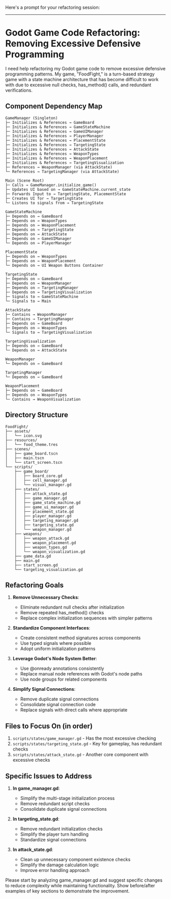 Here's a prompt for your refactoring session:

---

# Godot Game Code Refactoring: Removing Excessive Defensive Programming

I need help refactoring my Godot game code to remove excessive defensive programming patterns. My game, "FoodFight," is a turn-based strategy game with a state machine architecture that has become difficult to work with due to excessive null checks, has_method() calls, and redundant verifications.

## Component Dependency Map

```
GameManager (Singleton)
├─ Initializes & References → GameBoard
├─ Initializes & References → GameStateMachine
├─ Initializes & References → GameUIManager
├─ Initializes & References → PlayerManager
├─ Initializes & References → PlacementState
├─ Initializes & References → TargetingState
├─ Initializes & References → AttackState
├─ Initializes & References → WeaponTypes
├─ Initializes & References → WeaponPlacement
├─ Initializes & References → TargetingVisualization
├─ References → WeaponManager (via AttackState)
└─ References → TargetingManager (via AttackState)

Main (Scene Root)
├─ Calls → GameManager.initialize_game()
├─ Updates UI based on → GameStateMachine.current_state
├─ Forwards Input to → TargetingState, PlacementState
├─ Creates UI for → TargetingState
└─ Listens to signals from → TargetingState

GameStateMachine
├─ Depends on → GameBoard
├─ Depends on → WeaponTypes
├─ Depends on → WeaponPlacement
├─ Depends on → TargetingState
├─ Depends on → AttackState
├─ Depends on → GameUIManager
└─ Depends on → PlayerManager

PlacementState
├─ Depends on → WeaponTypes
├─ Depends on → WeaponPlacement
└─ Depends on → UI Weapon Buttons Container

TargetingState
├─ Depends on → GameBoard
├─ Depends on → WeaponManager
├─ Depends on → TargetingManager
├─ Depends on → TargetingVisualization
├─ Signals to → GameStateMachine
└─ Signals to → Main

AttackState
├─ Contains → WeaponManager
├─ Contains → TargetingManager
├─ Depends on → GameBoard
├─ Depends on → WeaponTypes
└─ Signals to → TargetingVisualization

TargetingVisualization
├─ Depends on → GameBoard
└─ Depends on → AttackState

WeaponManager
└─ Depends on → GameBoard

TargetingManager
└─ Depends on → GameBoard

WeaponPlacement
├─ Depends on → GameBoard
├─ Depends on → WeaponTypes
└─ Contains → WeaponVisualization
```

## Directory Structure

```
FoodFight/
├── assets/
│   └── icon.svg
├── resources/
│   └── food_theme.tres
├── scenes/
│   ├── game_board.tscn
│   ├── main.tscn
│   └── start_screen.tscn
└── scripts/
    ├── game_board/
    │   ├── board_core.gd
    │   ├── cell_manager.gd
    │   └── visual_manager.gd
    ├── states/
    │   ├── attack_state.gd
    │   ├── game_manager.gd
    │   ├── game_state_machine.gd
    │   ├── game_ui_manager.gd
    │   ├── placement_state.gd
    │   ├── player_manager.gd
    │   ├── targeting_manager.gd
    │   ├── targeting_state.gd
    │   └── weapon_manager.gd
    ├── weapons/
    │   ├── weapon_attack.gd
    │   ├── weapon_placement.gd
    │   ├── weapon_types.gd
    │   └── weapon_visualization.gd
    ├── game_data.gd
    ├── main.gd
    ├── start_screen.gd
    └── targeting_visualization.gd
```

## Refactoring Goals

1. **Remove Unnecessary Checks**:
   - Eliminate redundant null checks after initialization
   - Remove repeated has_method() checks
   - Replace complex initialization sequences with simpler patterns

2. **Standardize Component Interfaces**:
   - Create consistent method signatures across components
   - Use typed signals where possible
   - Adopt uniform initialization patterns

3. **Leverage Godot's Node System Better**:
   - Use @onready annotations consistently
   - Replace manual node references with Godot's node paths
   - Use node groups for related components

4. **Simplify Signal Connections**:
   - Remove duplicate signal connections
   - Consolidate signal connection code
   - Replace signals with direct calls where appropriate

## Files to Focus On (in order)

1. `scripts/states/game_manager.gd` - Has the most excessive checking
2. `scripts/states/targeting_state.gd` - Key for gameplay, has redundant checks
3. `scripts/states/attack_state.gd` - Another core component with excessive checks

## Specific Issues to Address

1. **In game_manager.gd**:
   - Simplify the multi-stage initialization process
   - Remove redundant script checks
   - Consolidate duplicate signal connections

2. **In targeting_state.gd**:
   - Remove redundant initialization checks
   - Simplify the player turn handling
   - Standardize signal connections

3. **In attack_state.gd**:
   - Clean up unnecessary component existence checks
   - Simplify the damage calculation logic
   - Improve error handling approach

Please start by analyzing game_manager.gd and suggest specific changes to reduce complexity while maintaining functionality. Show before/after examples of key sections to demonstrate the improvement.